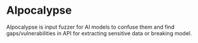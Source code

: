 # AIpocalypse
AIpocalypse is input fuzzer for AI models to confuse them and find gaps/vulnerabilities in API for extracting sensitive data or breaking model. 

